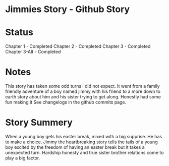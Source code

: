 # Jimmies Story - Github Story

# Status

Chapter 1 - Completed
Chapter 2 - Completed
Chapter 3 - Completed 
Chapter 3-Alt - Completed

# Notes
This story has taken some odd turns i did not expect. It went from a family friendly adventure of a boy named jimmy with his friend
to a more down to earth story about him and his sister trying to get along. Honestly had some fun making it
See changelogs in the github commits page.

# Story Summery

When a young boy gets his easter break, mixed with a big supprise. He has to make a choice. Jimmy the heartbreaking story tells
the tails of a young boy excited by the freedom of having an easter break but it takes a unexpected turn. Hardship honesty
and true sister brother relations come to play a big factor.